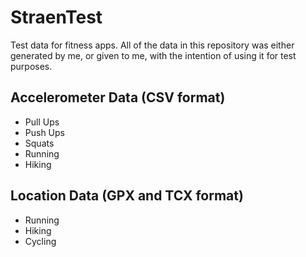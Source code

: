 # StraenTest
Test data for fitness apps. All of the data in this repository was either generated by me, or given to me, with the intention of using it for test purposes.

## Accelerometer Data (CSV format)
* Pull Ups
* Push Ups
* Squats
* Running
* Hiking

## Location Data (GPX and TCX format)
* Running
* Hiking
* Cycling
